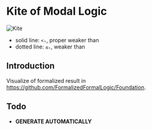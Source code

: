 # Kite of Modal Logic

![Kite](https://FormalizedFormalLogic.github.io/ModalLogicKite/kite.png)
- solid line: `<ₛ`, proper weaker than
- dotted line: `≤ₛ`, weaker than

## Introduction

Visualize of formalized result in https://github.com/FormalizedFormalLogic/Foundation.

## Todo

- **GENERATE AUTOMATICALLY**